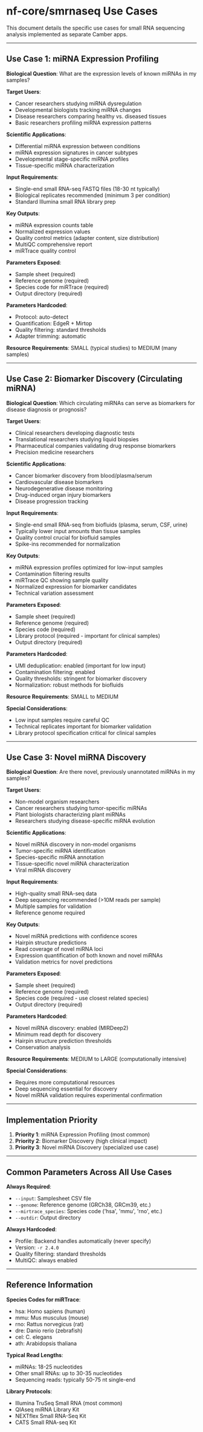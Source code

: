 # nf-core/smrnaseq Use Cases

This document details the specific use cases for small RNA sequencing analysis implemented as separate Camber apps.

---

## Use Case 1: miRNA Expression Profiling

**Biological Question**: What are the expression levels of known miRNAs in my samples?

**Target Users**:
- Cancer researchers studying miRNA dysregulation
- Developmental biologists tracking miRNA changes
- Disease researchers comparing healthy vs. diseased tissues
- Basic researchers profiling miRNA expression patterns

**Scientific Applications**:
- Differential miRNA expression between conditions
- miRNA expression signatures in cancer subtypes
- Developmental stage-specific miRNA profiles
- Tissue-specific miRNA characterization

**Input Requirements**:
- Single-end small RNA-seq FASTQ files (18-30 nt typically)
- Biological replicates recommended (minimum 3 per condition)
- Standard Illumina small RNA library prep

**Key Outputs**:
- miRNA expression counts table
- Normalized expression values
- Quality control metrics (adapter content, size distribution)
- MultiQC comprehensive report
- miRTrace quality control

**Parameters Exposed**:
- Sample sheet (required)
- Reference genome (required)
- Species code for miRTrace (required)
- Output directory (required)

**Parameters Hardcoded**:
- Protocol: auto-detect
- Quantification: EdgeR + Mirtop
- Quality filtering: standard thresholds
- Adapter trimming: automatic

**Resource Requirements**: SMALL (typical studies) to MEDIUM (many samples)

---

## Use Case 2: Biomarker Discovery (Circulating miRNA)

**Biological Question**: Which circulating miRNAs can serve as biomarkers for disease diagnosis or prognosis?

**Target Users**:
- Clinical researchers developing diagnostic tests
- Translational researchers studying liquid biopsies
- Pharmaceutical companies validating drug response biomarkers
- Precision medicine researchers

**Scientific Applications**:
- Cancer biomarker discovery from blood/plasma/serum
- Cardiovascular disease biomarkers
- Neurodegenerative disease monitoring
- Drug-induced organ injury biomarkers
- Disease progression tracking

**Input Requirements**:
- Single-end small RNA-seq from biofluids (plasma, serum, CSF, urine)
- Typically lower input amounts than tissue samples
- Quality control crucial for biofluid samples
- Spike-ins recommended for normalization

**Key Outputs**:
- miRNA expression profiles optimized for low-input samples
- Contamination filtering results
- miRTrace QC showing sample quality
- Normalized expression for biomarker candidates
- Technical variation assessment

**Parameters Exposed**:
- Sample sheet (required)
- Reference genome (required)
- Species code (required)
- Library protocol (required - important for clinical samples)
- Output directory (required)

**Parameters Hardcoded**:
- UMI deduplication: enabled (important for low input)
- Contamination filtering: enabled
- Quality thresholds: stringent for biomarker discovery
- Normalization: robust methods for biofluids

**Resource Requirements**: SMALL to MEDIUM

**Special Considerations**:
- Low input samples require careful QC
- Technical replicates important for biomarker validation
- Library protocol specification critical for clinical samples

---

## Use Case 3: Novel miRNA Discovery

**Biological Question**: Are there novel, previously unannotated miRNAs in my samples?

**Target Users**:
- Non-model organism researchers
- Cancer researchers studying tumor-specific miRNAs
- Plant biologists characterizing plant miRNAs
- Researchers studying disease-specific miRNA evolution

**Scientific Applications**:
- Novel miRNA discovery in non-model organisms
- Tumor-specific miRNA identification
- Species-specific miRNA annotation
- Tissue-specific novel miRNA characterization
- Viral miRNA discovery

**Input Requirements**:
- High-quality small RNA-seq data
- Deep sequencing recommended (>10M reads per sample)
- Multiple samples for validation
- Reference genome required

**Key Outputs**:
- Novel miRNA predictions with confidence scores
- Hairpin structure predictions
- Read coverage of novel miRNA loci
- Expression quantification of both known and novel miRNAs
- Validation metrics for novel predictions

**Parameters Exposed**:
- Sample sheet (required)
- Reference genome (required)
- Species code (required - use closest related species)
- Output directory (required)

**Parameters Hardcoded**:
- Novel miRNA discovery: enabled (MIRDeep2)
- Minimum read depth for discovery
- Hairpin structure prediction thresholds
- Conservation analysis

**Resource Requirements**: MEDIUM to LARGE (computationally intensive)

**Special Considerations**:
- Requires more computational resources
- Deep sequencing essential for discovery
- Novel miRNA validation requires experimental confirmation

---

## Implementation Priority

1. **Priority 1**: miRNA Expression Profiling (most common)
2. **Priority 2**: Biomarker Discovery (high clinical impact)
3. **Priority 3**: Novel miRNA Discovery (specialized use case)

---

## Common Parameters Across All Use Cases

**Always Required**:
- `--input`: Samplesheet CSV file
- `--genome`: Reference genome (GRCh38, GRCm39, etc.)
- `--mirtrace_species`: Species code ('hsa', 'mmu', 'rno', etc.)
- `--outdir`: Output directory

**Always Hardcoded**:
- Profile: Backend handles automatically (never specify)
- Version: `-r 2.4.0`
- Quality filtering: standard thresholds
- MultiQC: always enabled

---

## Reference Information

**Species Codes for miRTrace**:
- hsa: Homo sapiens (human)
- mmu: Mus musculus (mouse)
- rno: Rattus norvegicus (rat)
- dre: Danio rerio (zebrafish)
- cel: C. elegans
- ath: Arabidopsis thaliana

**Typical Read Lengths**:
- miRNAs: 18-25 nucleotides
- Other small RNAs: up to 30-35 nucleotides
- Sequencing reads: typically 50-75 nt single-end

**Library Protocols**:
- Illumina TruSeq Small RNA (most common)
- QIAseq miRNA Library Kit
- NEXTflex Small RNA-Seq Kit
- CATS Small RNA-seq Kit
